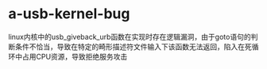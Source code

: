 # a-usb-kernel-bug
linux内核中的usb_giveback_urb函数在实现时存在逻辑漏洞，由于goto语句的判断条件不恰当，导致在特定的畸形描述符文件输入下该函数无法返回，陷入在死循环中占用CPU资源，导致拒绝服务攻击
